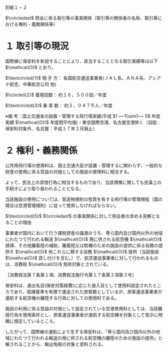 別紙１－２

$\\circledast$ 照会に係る取引等の事実関係（取引等の関係者の名称、取引等における権利・義務関係等）

# １ 取引等の現況

国際線に保安料を新設することにより、該当することとなる取引実績等は以下 $\\mathcal{O}$ とおり。

$\\textcircled{1}$ 相 手 方： 各国航空運送事業者(ＪＡＬ系、ＡＮＡ系、アシアナ航空、中華航空公司 他)

$\\circled{2}$ 着陸回数： 約１６，５００回／年度

$\\textcircled{3}$ 乗 客 数： 約２，０４７千人／年度

※備 考：国土交通省の設置・管理する飛行場実績(平成 $1 ~~1\\sim1~~ 5$ 年度実績 $\\mathcal{O})$ 年度間平均値)・東京国際空港、名古屋空港除く（羽田：保安料対象外、名古屋：平成１７年２月廃止）

# ２ 権利・義務関係

公共用飛行場の使用料は、国土交通大臣が設置・管理するに関わらず、一般的な財産の使用に係る受益の対価としての施設の使用料に相当する。

よって、民法上の貸借行為に相当するものであり、当該債権に関しても民事上の手続きにより取り扱われることとなる。

当該施設の使用については、営造物規則の性質を有する飛行場の管理規程（国の場合は空港管理規則）に従って使用しなければならない。

$\\textcircled{5}$ $\\circledast$ の事実関係に対して照会者の求める見解となることの理由

事業者が国内において行う課税資産の譲渡のうち、専ら国内及び国内以外の地域にわたつて行われる輸送 $\\mathcal{O})$ 用に供される航空機 $\\mathcal{O}$ 誘導、その他離着陸の補助、離着陸又は駐機のための施設の提供に係る役務の提供そ $\\mathcal{O}$ 他これらに類する役務 $\\mathcal{O})$ 提供（当該施設 $\\mathcal{O}$ 貸し付けを含む。）で、航空運送事業者に対して行われるものは、消費税 $\\mathcal{O})$ 免除対象とされている。

［消費税法第７条第１項、消費税法施行令第１７条第２項第３号］

保安料は、歳出名目(保安対策経費)に応じた歳入目として使用料設定されたところであり、賦課基準を有償で運送された旅客数としているが、旅客運送事業者が運航する航空機の離陸する行為に対しての使用料である。

施設の利用に係る受益の対価として設定されている空港使用料としては、当該離陸行為を使用条件とし、旅客運送事業者が運航する航空機を対象として告示に明確に規定しているところ。

したがって、国際線の運航により生ずる保安料は、「専ら国内及び国内以外の地域にわたつて行われる輸送の用に供される航空機の離陸のための施設の提供」と解されることから、輸出免税の対象と思料される。